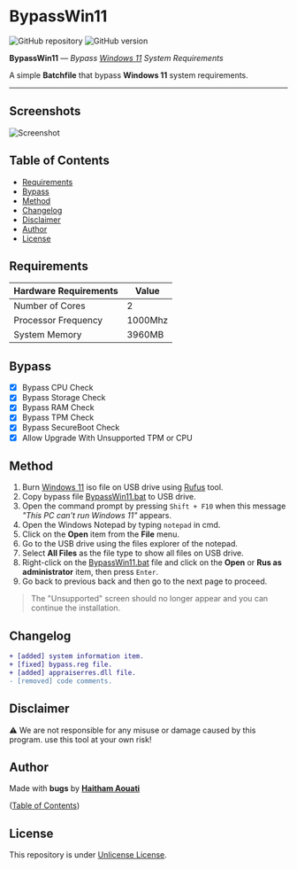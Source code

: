 # BypassWin11

![GitHub repository](https://img.shields.io/badge/haithamaouati-BypassWin11-blue?style=flat-square&logo=github)
![GitHub version](https://img.shields.io/badge/version-1.4-yellow?style=flat-square)

**BypassWin11** — *Bypass [Windows 11](https://www.microsoft.com/en-us/windows/windows-11) System Requirements*

A simple __Batchfile__ that bypass __Windows 11__ system requirements.

___

## Screenshots

![Screenshot](https://github.com/haithamaouati/BypassWin11/blob/main/screenshot.PNG?raw=true "Optional Title")

## Table of Contents

- [Requirements](#requirements)
- [Bypass](#bypass)
- [Method](#method)
- [Changelog](#changelog)
- [Disclaimer](#disclaimer)
- [Author](#author)
- [License](#license)

## Requirements

Hardware Requirements | Value
--- | ---
Number of Cores | 2
Processor Frequency | 1000Mhz
System Memory | 3960MB

## Bypass

- [x] Bypass CPU Check
- [x] Bypass Storage Check
- [x] Bypass RAM Check
- [x] Bypass TPM Check
- [x] Bypass SecureBoot Check
- [x] Allow Upgrade With Unsupported TPM or CPU

## Method

1. Burn [Windows 11](https://www.microsoft.com/en-us/windows/) iso file on USB drive using [Rufus](https://rufus.ie/en/) tool.
2. Copy bypass file [BypassWin11.bat](https://github.com/haithamaouati/BypassWin11/blob/main/BypassWin11.bat) to USB drive.
3. Open the command prompt by pressing `Shift + F10` when this message _"This PC can't run Windows 11"_ appears.
4. Open the Windows Notepad by typing `notepad` in cmd.
5. Click on the **Open** item from the **File** menu.
6. Go to the USB drive using the files explorer of the notepad.
7. Select **All Files** as the file type to show all files on USB drive.
8. Right-click on the [BypassWin11.bat](https://github.com/haithamaouati/BypassWin11/blob/main/BypassWin11.bat) file and click on the **Open** or **Rus as administrator** item, then press `Enter`.
9. Go back to previous back and then go to the next page to proceed.<br>
> The "Unsupported" screen should no longer appear and you can continue the installation.

## Changelog

```diff
+ [added] system information item.
+ [fixed] bypass.reg file.
+ [added] appraiserres.dll file.
- [removed] code comments.
```

## Disclaimer

:warning: We are not responsible for any misuse or damage caused by this program. use this tool at your own risk!

## Author

Made with **bugs** by [**Haitham Aouati**](https://twitter.com/haithamaouati)

([Table of Contents](#table-of-contents))

## License

This repository is under [Unlicense License](https://github.com/haithamaouati/BypassTPMCheck-SecureBoot/blob/main/LICENSE).
